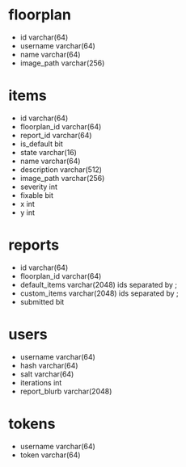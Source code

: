 # floorplan

- id varchar(64)
- username varchar(64)
- name varchar(64)
- image_path varchar(256)

# items

- id varchar(64)
- floorplan_id varchar(64)
- report_id varchar(64)
- is_default bit
- state varchar(16)
- name varchar(64)
- description varchar(512)
- image_path varchar(256)
- severity int
- fixable bit
- x int
- y int

# reports

- id varchar(64)
- floorplan_id varchar(64)
- default_items varchar(2048)
    ids separated by ;
- custom_items varchar(2048)
    ids separated by ;
- submitted bit

# users

- username varchar(64)
- hash varchar(64)
- salt varchar(64)
- iterations int
- report_blurb varchar(2048)

# tokens

- username varchar(64)
- token varchar(64)
